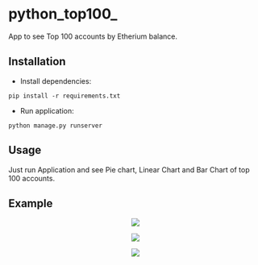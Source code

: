 # python_top100_

App to see Top 100 accounts by Etherium balance.

## Installation
- Install dependencies:

```shell
pip install -r requirements.txt
```

- Run application:

```shell
python manage.py runserver
```

## Usage

Just run Application and see Pie chart, Linear Chart and Bar Chart of top 100 accounts.

## Example
<p align="center">
  <img src="https://user-images.githubusercontent.com/78271298/153231002-06ff2e1c-4b54-488e-8446-4f500fca907b.jpg" />
</p>
<p align="center">
  <img src="https://user-images.githubusercontent.com/78271298/153231806-8fa352b3-5474-4e14-a901-0b5863257e50.jpg" />
</p>
<p align="center">
  <img src="https://user-images.githubusercontent.com/78271298/153231541-c077586f-d945-4bb8-b53c-98ed21e307b8.jpg" />
</p>
